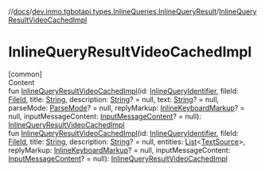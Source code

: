 //[docs](../../index.md)/[dev.inmo.tgbotapi.types.InlineQueries.InlineQueryResult](index.md)/[InlineQueryResultVideoCachedImpl](-inline-query-result-video-cached-impl.md)



# InlineQueryResultVideoCachedImpl  
[common]  
Content  
fun [InlineQueryResultVideoCachedImpl](-inline-query-result-video-cached-impl.md)(id: [InlineQueryIdentifier](../dev.inmo.tgbotapi.types/index.md#%5Bdev.inmo.tgbotapi.types%2FInlineQueryIdentifier%2F%2F%2FPointingToDeclaration%2F%5D%2FClasslikes%2F625018081), fileId: [FileId](../dev.inmo.tgbotapi.requests.abstracts/-file-id/index.md), title: [String](https://kotlinlang.org/api/latest/jvm/stdlib/kotlin/-string/index.html), description: [String](https://kotlinlang.org/api/latest/jvm/stdlib/kotlin/-string/index.html)? = null, text: [String](https://kotlinlang.org/api/latest/jvm/stdlib/kotlin/-string/index.html)? = null, parseMode: [ParseMode](../dev.inmo.tgbotapi.types.ParseMode/-parse-mode/index.md)? = null, replyMarkup: [InlineKeyboardMarkup](../dev.inmo.tgbotapi.types.buttons/-inline-keyboard-markup/index.md)? = null, inputMessageContent: [InputMessageContent](../dev.inmo.tgbotapi.types.InlineQueries.abstracts/-input-message-content/index.md)? = null): [InlineQueryResultVideoCachedImpl](-inline-query-result-video-cached-impl/index.md)  
fun [InlineQueryResultVideoCachedImpl](-inline-query-result-video-cached-impl.md)(id: [InlineQueryIdentifier](../dev.inmo.tgbotapi.types/index.md#%5Bdev.inmo.tgbotapi.types%2FInlineQueryIdentifier%2F%2F%2FPointingToDeclaration%2F%5D%2FClasslikes%2F625018081), fileId: [FileId](../dev.inmo.tgbotapi.requests.abstracts/-file-id/index.md), title: [String](https://kotlinlang.org/api/latest/jvm/stdlib/kotlin/-string/index.html), description: [String](https://kotlinlang.org/api/latest/jvm/stdlib/kotlin/-string/index.html)? = null, entities: [List](https://kotlinlang.org/api/latest/jvm/stdlib/kotlin.collections/-list/index.html)<[TextSource](../dev.inmo.tgbotapi.CommonAbstracts/-text-source/index.md)>, replyMarkup: [InlineKeyboardMarkup](../dev.inmo.tgbotapi.types.buttons/-inline-keyboard-markup/index.md)? = null, inputMessageContent: [InputMessageContent](../dev.inmo.tgbotapi.types.InlineQueries.abstracts/-input-message-content/index.md)? = null): [InlineQueryResultVideoCachedImpl](-inline-query-result-video-cached-impl/index.md)  



